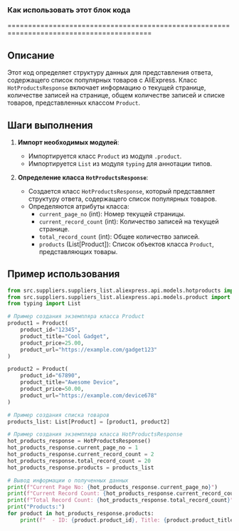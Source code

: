 ### **Как использовать этот блок кода**
=========================================================================================

Описание
-------------------------
Этот код определяет структуру данных для представления ответа, содержащего список популярных товаров с AliExpress. Класс `HotProductsResponse` включает информацию о текущей странице, количестве записей на странице, общем количестве записей и списке товаров, представленных классом `Product`.

Шаги выполнения
-------------------------
1. **Импорт необходимых модулей**:
   - Импортируется класс `Product` из модуля `.product`.
   - Импортируется `List` из модуля `typing` для аннотации типов.

2. **Определение класса `HotProductsResponse`**:
   - Создается класс `HotProductsResponse`, который представляет структуру ответа, содержащего список популярных товаров.
   - Определяются атрибуты класса:
     - `current_page_no` (int): Номер текущей страницы.
     - `current_record_count` (int): Количество записей на текущей странице.
     - `total_record_count` (int): Общее количество записей.
     - `products` (List[Product]): Список объектов класса `Product`, представляющих товары.

Пример использования
-------------------------

```python
from src.suppliers.suppliers_list.aliexpress.api.models.hotproducts import HotProductsResponse
from src.suppliers.suppliers_list.aliexpress.api.models.product import Product
from typing import List

# Пример создания экземпляра класса Product
product1 = Product(
    product_id="12345",
    product_title="Cool Gadget",
    product_price=25.00,
    product_url="https://example.com/gadget123"
)

product2 = Product(
    product_id="67890",
    product_title="Awesome Device",
    product_price=50.00,
    product_url="https://example.com/device678"
)

# Пример создания списка товаров
products_list: List[Product] = [product1, product2]

# Пример создания экземпляра класса HotProductsResponse
hot_products_response = HotProductsResponse()
hot_products_response.current_page_no = 1
hot_products_response.current_record_count = 2
hot_products_response.total_record_count = 20
hot_products_response.products = products_list

# Вывод информации о полученных данных
print(f"Current Page No: {hot_products_response.current_page_no}")
print(f"Current Record Count: {hot_products_response.current_record_count}")
print(f"Total Record Count: {hot_products_response.total_record_count}")
print("Products:")
for product in hot_products_response.products:
    print(f"  - ID: {product.product_id}, Title: {product.product_title}, Price: {product.product_price}")
